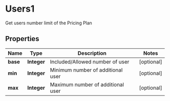 

# Users1

Get users number limit of the Pricing Plan

## Properties

| Name | Type | Description | Notes |
|------------ | ------------- | ------------- | -------------|
|**base** | **Integer** | Included/Allowed number of user |  [optional] |
|**min** | **Integer** | Minimum number of additional user |  [optional] |
|**max** | **Integer** | Maximum number of additional user |  [optional] |



